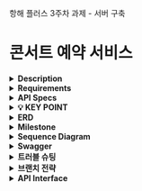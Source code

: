 항해 플러스 3주차 과제 - 서버 구축

# 콘서트 예약 서비스

<details>
<summary><b>Description</b></summary>

- **콘서트 예약 서비스**를 구현해 봅니다.
- 대기열 시스템을 구축하고, 예약 서비스는 작업가능한 유저만 수행할 수 있도록 해야합니다.
- ~~사용자는 좌석예약 시에 미리 충전한 잔액을 이용합니다.~~
- 좌석 예약 요청시에, 결제가 이루어지지 않더라도 일정 시간동안 다른 유저가 해당 좌석에 접근할 수 없도록 합니다.
</details>

<details>
    <summary><b>Requirements</b></summary>

- 아래 5가지 API 를 구현합니다.
    - 유저 토큰 발급 API
    - 예약 가능 날짜 / 좌석 API
    - 좌석 예약 요청 API
    - 잔액 충전 / 조회 API
    - 결제 API
- 각 기능 및 제약사항에 대해 단위 테스트를 반드시 하나 이상 작성하도록 합니다.
- 다수의 인스턴스로 어플리케이션이 동작하더라도 기능에 문제가 없도록 작성하도록 합니다.
- 동시성 이슈를 고려하여 구현합니다.
- 대기열 개념을 고려해 구현합니다.
</details>

<details>
    <summary><b>API Specs</b></summary>
1️⃣ `**주요` 유저 대기열 토큰 기능**

- 서비스를 이용할 토큰을 발급받는 API를 작성합니다.
- 토큰은 유저의 UUID 와 해당 유저의 대기열을 관리할 수 있는 정보 ( 대기 순서 or 잔여 시간 등 ) 를 포함합니다.
- 이후 모든 API 는 위 토큰을 이용해 대기열 검증을 통과해야 이용 가능합니다.

> 기본적으로 클라이언트가 폴링으로 본인의 대기열을 확인한다고 가정하며, 다른 방안 또한 고려해보고 구현해 볼 수 있습니다.
> 

**2️⃣ `기본` 예약 가능 날짜 / 좌석 API**

- 예약가능한 날짜와 해당 날짜의 좌석을 조회하는 API 를 각각 작성합니다.
- 예약 가능한 날짜 목록을 조회할 수 있습니다.
- 날짜 정보를 입력받아 예약가능한 좌석정보를 조회할 수 있습니다.

> 좌석 정보는 1 ~ 50 까지의 좌석번호로 관리됩니다.
> 

3️⃣ `**주요` 좌석 예약 요청 API**

- 날짜와 좌석 정보를 입력받아 좌석을 예약 처리하는 API 를 작성합니다.
- 좌석 예약과 동시에 해당 좌석은 그 유저에게 약 5분간 임시 배정됩니다. ( 시간은 정책에 따라 자율적으로 정의합니다. )
- 배정 시간 내에 결제가 완료되지 않았다면 좌석에 대한 임시 배정은 해제되어야 합니다.
- 배정 시간 내에는 다른 사용자는 예약할 수 없어야 합니다.

4️⃣ `**기본`**  **잔액 충전 / 조회 API** ( 대기열 토큰 검증 x )

- 결제에 사용될 금액을 API 를 통해 충전하는 API 를 작성합니다.
- 사용자 식별자 및 충전할 금액을 받아 잔액을 충전합니다.
- 사용자 식별자를 통해 해당 사용자의 잔액을 조회합니다.

5️⃣ `**주요` 결제 API**

- 결제 처리하고 결제 내역을 생성하는 API 를 작성합니다.
- 결제가 완료되면 해당 좌석의 소유권을 유저에게 배정하고 대기열 토큰을 만료시킵니다.
</details>

<details>
    <summary><b>💡 KEY POINT</b></summary>

- 유저간 대기열을 요청 순서대로 정확하게 제공할 방법을 고민해 봅니다.
- 동시에 여러 사용자가 예약 요청을 했을 때, 좌석이 중복으로 배정 가능하지 않도록 합니다.
</details>

<details>
    <summary><b>ERD</b></summary>
![image](https://github.com/honinbo6355/hhplus-build-server-week-three/assets/29749722/cfdffede-c105-4db7-bcd8-07a147d122a5)
</details>

<details>
    <summary><b>Milestone</b></summary>

- 하루=8h, 8*5일=40h
1. dummy 데이터 생성 : 3h ( ~ 4월7일) 
2. 잔액 충전 API : 5h ( ~ 4월7일) <br/>
   2-1. API 구현 <br/>
   2-2. 유닛 테스트 <br/>
3. 잔액 조회 API : 4h ( ~ 4월8일) <br/>
   3-1. API 구현 <br/>
   3-2. 유닛 테스트 <br/>
4. 예약 가능 날짜 조회 API : 4h ( ~ 4월8일) <br/>
   4-1. API 구현 <br/>
   4-2. 유닛 테스트 <br/>
5. 예약 가능한 좌석 조회 API : 4h ( ~ 4월9일) <br/>
   5-1. API 구현 <br/>
   5-2. 유닛 테스트 <br/>
6. 좌석 예약 요청 API : 5h ( ~ 4월10일) <br/>
   6-1. API 구현 <br/>
   6-2. 유닛 테스트 <br/>
7. 결제 API : 5h ( ~ 4월11일) <br/>
   7-1. API 구현 <br/>
   7-2. 유닛 테스트 <br/>
8. 유저 토큰 발급 API : 12h ( ~ 4월12일) <br/>
   8-1. API 구현 <br/>
   8-2. 유닛 테스트 <br/>

=============== 다음 주차 =============== </br>
9. 좌석 임시 배정 5분 검증 Polling 구현 <br/> <br/>
10. 잔여 시간 검증 Polling 구현 <br/> <br/>
11. 토큰 유효성 체크 인터셉터 구현 <br/> <br/>
12. 통합테스트 <br/> <br/>
</details>

<details>
    <summary><b>Sequence Diagram</b></summary>

### 유저 토큰 발급
![image](https://github.com/honinbo6355/hhplus-build-server-week-three/assets/29749722/be43a603-ff2e-44c4-9a01-68dbe47de1ef)

### 유저 토큰 조회
![image](https://github.com/honinbo6355/hhplus-build-server-week-three/assets/29749722/640d697a-ecb7-45b8-aaa1-73efa0996bef)

### 예약 가능 날짜 조회
![image](https://github.com/honinbo6355/hhplus-build-server-week-three/assets/29749722/cf9a972e-26b6-4b24-a4c7-ca41b4e039d1)

### 예약 가능 좌석 조회
![image](https://github.com/honinbo6355/hhplus-build-server-week-three/assets/29749722/a3e0e445-56c6-44ca-8aa1-446ebc0597cf)

### 좌석 예약 요청
![image](https://github.com/honinbo6355/hhplus-build-server-week-three/assets/29749722/1f503db0-36c5-45ac-868f-d4fd8f41b13c)

### 잔액 충전
![image](https://github.com/honinbo6355/hhplus-build-server-week-three/assets/29749722/300e6f19-0942-4c32-89cb-a9320770e7b6)

### 잔액 조회
![image](https://github.com/honinbo6355/hhplus-build-server-week-three/assets/29749722/5f1037ae-0973-4435-86f3-00536e2a7abd)

### 결제
![image](https://github.com/honinbo6355/hhplus-build-server-week-three/assets/29749722/9f38d5ec-1e17-475b-965a-f078ac952ef6)
</details>

<details>
    <summary><b>Swagger</b></summary>
    
![image](https://github.com/honinbo6355/hhplus-build-server-week-three/assets/29749722/1747b6af-93d0-41a6-8998-2288b8394ee8)

</details>

<details>
    <summary><b>트러블 슈팅</b></summary>

- 각각의 콘서트에 대한 좌석 정보를 갯수만큼 row를 생성하는 방식이 비효율적이라고 생각했습니다.
  - 해결 : 예약 테이블에 콘서트 상세 아이디와 좌석 아이디 컬럼을 관리하게했고, 예약 가능한 좌석 조회시에는 (전체 좌석 - 예약되어있는 좌석) 과정을 통해 예약 가능한 좌석들을 추출할 수 있었습니다.
- 한 좌석에 대해 동시에 예약 요청이 들어올 경우 동시성 해결하는 방법에 대해 고민했습니다.
  - 해결 : 예약 테이블에 콘서트 상세 아이디와 좌석 아이디를 유니크키로 생성해 중복 예약이 불가능하도록 처리했습니다.
- 토큰과 대기열 테이블을 하나로 관리하는 경우 진입 여부 조회시 동시성 이슈가 발생할거라고 판단했습니다.
  - 해결 : 토큰 테이블(사이트 진입 가능 유저)와 대기열 테이블(대기 중인 유저)를 분리했습니다. 그리고 Polling 작업을 통해 토큰 여유공간에 따라 대기 중인 유저들을 토큰 테이블로 옮기는 프로세스로 처리했습니다.
</details>

<details>
    <summary><b>브랜치 전략</b></summary>

- dev : 개발자가 자유롭게 테스트할 수 있는 개발 환경
- stage : prod 배포전 테스트해볼 수 있는 환경
- prod : 운영 환경
</details>

<details>
    <summary><b>API Interface</b></summary>

### 유저 토큰 발급 API

**POST /api/users/token**
- request body
```
{
    "userId": 1
}
```

- response body
```
{
    "result": {
        "token": "550e8400-e29b-41d4-a716-446655440000" // or null(대기열에 추가된경우)
    },
    "error": null
}
```

### 유저 토큰 조회 API

**GET /api/users/{userId}/token**

- response body
```
{
    "result": {
        "rank": 15, // or null(발급된경우)
        "token": "550e8400-e29b-41d4-a716-446655440000", // or null(대기열에 추가된경우)
        "status": "WAITING" // WAITING이면 대기, IN_PROGRESS면 진입, FINISHED면 만료
    },
    "error": null
}
```

### 예약 가능 날짜 조회 API

**GET /api/concert/{concertId}/date**

- request header
   
```
token="550e8400-e29b-41d4-a716-446655440000",
```


- response body
```
{
    "result": {
        "concertName": "아이유 콘서트",
        "concertInfos": [
            {
                "concertDetailId": 1,
                "startsAt": "2024-03-01 11:30:00"
            },
            {
                "concertDetailId": 2,
                "startsAt": "2024-03-12 14:30:00"
            },
            {
                "concertDetailId": 3,
                "startsAt": "2024-03-17 17:30:00"
            }
         ]
    },
    "error": null
}
```

### 예약 가능한 좌석 조회 API

**GET /api/concert/{concertDetailId}/seat**

- request header

```
token="550e8400-e29b-41d4-a716-446655440000",
```

- response body
```
{
    "result": [1, 2, 3],
    "error": null
}
```

### 좌석 예약 요청 API

**POST /api/reservations**

- request header
   
```
token="550e8400-e29b-41d4-a716-446655440000",
```

- request body
```
{
    "concertDetailId": 1,
    "userId": 1,
    "seatId": 1
}
```

- response body
```
{
    "result": "SUCCESS",
    "error": null
}
```

### 잔액 충전 API

**PATCH /api/users/point**

- request body
```
{
    "userId": 1,
    "point": 5000
}
```

- response body
```
{
    "result": "SUCCESS",
    "error": null
}
```

### 잔액 조회 API

**GET /api/users/{userId}/point**

- response body
```
{
    "result": {
        "userId": 1,
        "point": 5000
    },
    "error": null
}
```

### 결제 API

**POST /api/payment**

- request header
   
```
token="550e8400-e29b-41d4-a716-446655440000",
```

- request body
```
{
    "reservationId": 1,
    "userId": 1,
    "point": 5000
}
```

- response body
```
{
    "result": "SUCCESS",
    "error": null
}
```
</details>

